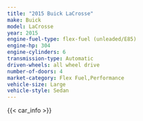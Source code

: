 ```yaml
---
title: "2015 Buick LaCrosse"
make: Buick
model: LaCrosse
year: 2015
engine-fuel-type: flex-fuel (unleaded/E85)
engine-hp: 304
engine-cylinders: 6
transmission-type: Automatic
driven-wheels: all wheel drive
number-of-doors: 4
market-category: Flex Fuel,Performance
vehicle-size: Large
vehicle-style: Sedan
---
```


{{< car_info >}}
